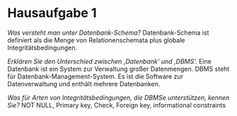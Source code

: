 # Hausaufgabe 1

*Was versteht man unter Datenbank-Schema?*
Datenbank-Schema ist definiert als die Menge von Relationenschemata plus globale Integritätsbedingungen.

*Erklären Sie den Unterschied zwischen ‚Datenbank‘ und ‚DBMS‘.*
Eine Datenbank ist ein System zur Verwaltung großer Datenmengen. DBMS steht für Datenbank-Management-System. Es ist die Software zur Datenverwaltung und enthält mehrere Datenbanken.

*Was für Arten von Integritätsbedingungen, die DBMSe unterstützen, kennen Sie?*
NOT NULL, Primary key, Check, Foreign key, informational constraints
